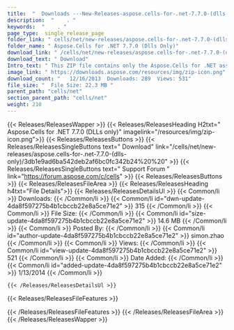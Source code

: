 ```yaml
---
title:  "  Downloads ---New-Releases-aspose.cells-for-.net-7.7.0-(dlls-only) . " 
description:  "    . " 
keywords:  "    . " 
page_type:  single_release_page
folder_link: " cells/net/new-releases/aspose.cells-for-.net-7.7.0-(dlls-only)/"
folder_name: " Aspose.Cells for .NET 7.7.0 (Dlls Only)"
download_link: " /cells/net/new-releases/aspose.cells-for-.net-7.7.0-(dlls-only)/4da8f597275b4b1cbccb22e8a5ce71e2"
download_text: " Download"
Intro_text: " This ZIP file contains only the Aspose.Cells for .NET assemblies. The assemblies..."
image_link: " https://downloads.aspose.com/resources/img/zip-icon.png"
download_count: "   12/16/2013  Downloads: 289  Views: 531"
file_size: "  File Size: 22.3 MB "
parent_path: "cells/net"
section_parent_path: "cells/net"
weight: 210 
---
```


{{< Releases/ReleasesWapper >}}
  {{< Releases/ReleasesHeading H2txt=" Aspose.Cells for .NET 7.7.0 (DLLs only)" imagelink="/resources/img/zip-icon.png">}}
  {{< Releases/ReleasesButtons >}}
    {{< Releases/ReleasesSingleButtons text=" Download" link="/cells/net/new-releases/aspose.cells-for-.net-7.7.0-(dlls-only)/3db1e9ad6ba542deb2af6bc0fc342b24%20%20" >}}
    {{< Releases/ReleasesSingleButtons text=" Support Forum " link="https://forum.aspose.com/c/cells" >}}
  {{< Releases/ReleasesButtons >}}
  {{< Releases/ReleasesFileArea >}}
    {{< Releases/ReleasesHeading h4txt="File Details">}}
    {{< Releases/ReleasesDetailsUl >}}
            {{< Common/li  >}} Downloads: {{< /Common/li >}} 
      {{< Common/li id="dwn-update-4da8f597275b4b1cbccb22e8a5ce71e2" >}} 315 {{< /Common/li >}} 
      {{< Common/li  >}} File Size: {{< /Common/li >}} 
      {{< Common/li id="size-update-4da8f597275b4b1cbccb22e8a5ce71e2" >}} 14.6 MB {{< /Common/li >}} 
      {{< Common/li  >}} Posted By: {{< /Common/li >}} 
      {{< Common/li id="author-update-4da8f597275b4b1cbccb22e8a5ce71e2" >}} simon.zhao {{< /Common/li >}} 
      {{< Common/li  >}} Views: {{< /Common/li >}} 
      {{< Common/li id="view-update-4da8f597275b4b1cbccb22e8a5ce71e2" >}} 521 {{< /Common/li >}} 
      {{< Common/li  >}} Date Added: {{< /Common/li >}} 
      {{< Common/li id="added-update-4da8f597275b4b1cbccb22e8a5ce71e2" >}} 1/13/2014 {{< /Common/li >}} 

    {{< /Releases/ReleasesDetailsUl >}}

  {{< Releases/ReleasesFileFeatures >}}
      
  {{< /Releases/ReleasesFileFeatures >}}
 {{< /Releases/ReleasesFileArea >}}
{{< /Releases/ReleasesWapper >}}


